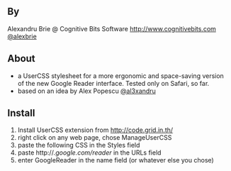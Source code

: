 By
---
Alexandru Brie @ Cognitive Bits Software http://www.cognitivebits.com
[@alexbrie](http://twitter.com/alexbrie)

About
---
- a UserCSS stylesheet for a more ergonomic and space-saving version of the new Google Reader interface. Tested only on Safari, so far.
- based on an idea by Alex Popescu [@al3xandru](http://twitter.com/@al3xandru)

Install
---
1. Install UserCSS extension from http://code.grid.in.th/ 
2. right click on any web page, chose ManageUserCSS
3. paste the following CSS in the Styles field
4. paste http://*.google.com/reader* in the URLs field
5. enter GoogleReader in the name field (or whatever else you chose)
